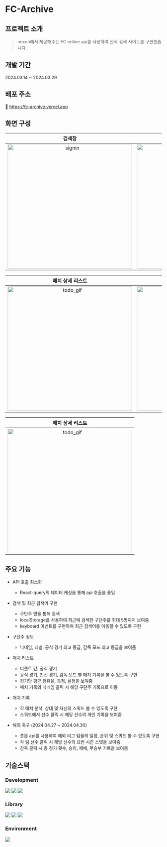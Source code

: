 # FC-Archive

## 프로젝트 소개

> nexon에서 제공해주는 FC online api를 사용하여 전적 검색 사이트를 구현했습니다.

## 개발 기간
2024.03.14 ~ 2024.03.29

## 배포 주소 

🔗 https://fc-archive.vercel.app

## 화면 구성 

|                                          검색창                                                                              |                                                                               매치 리스트                                                                              |
| :-----------------------------------------------------------------------------------------------------------------------------------------------------------------: | :-----------------------------------------------------------------------------------------------------------------------------------------------------------------: |
| <img width="400" alt="signin" src="https://github.com/owen970517/FC-Archive/assets/75247323/9a0b2607-1a34-4969-a7ce-155c5669f08f"> | <img width="400" alt="signup" src="https://github.com/owen970517/FC-Archive/assets/75247323/2872762b-5063-4804-8269-033b6e744729"> |

|                                                                                  매치 상세 리스트                                                                                  |                                                                               해외 축구 팀 순위                                                                              |
| :---------------------------------------------------------------------------------------------------------------------------------------------------------------------: | :-------------------------------------------------------------------------------------------------------------------------------------------------------------------: |
| <img width="400" alt="todo_gif" src="https://github.com/owen970517/FC-Archive/assets/75247323/fa32fdf6-6b40-4117-bbe1-dad56c55eaf6" /> | <img width="400" alt="notfound" src="https://github.com/owen970517/FC-Archive/assets/75247323/ce1567b7-f982-463f-a1f8-4c94146edd25"> 

|                                                                                  매치 상세 리스트                                                                                                                                                                                                                                  |
| :---------------------------------------------------------------------------------------------------------------------------------------------------------------------: | 
| <img width="400" alt="todo_gif" src="https://github.com/owen970517/FC-Archive/assets/75247323/30c7b25e-73ff-46b2-b5d0-a1e4a5278923" /> | 

## 주요 기능

- API 호출 최소화
    - React-query의 데이터 캐싱을 통해 api 호출을 줄임

- 검색 및 최근 검색어 구현 
    - 구단주 명을 통해 검색 
    - localStorage를 사용하여 최근에 검색한 구단주를 최대 5명까지 보여줌
    - keyboard 이벤트를 구현하여 최근 검색어를 이동할 수 있도록 구현

- 구단주 정보
    - 닉네임, 레벨, 공식 경기 최고 등급, 감독 모드 최고 등급을 보여줌

- 매치 리스트
    - 디폴트 값: 공식 경기
    - 공식 경기, 친선 경기, 감독 모드 별 매치 기록을 볼 수 있도록 구현
    - 경기당 평균 점유율, 득점, 실점을 보여줌
    - 매치 기록의 닉네임 클릭 시 해당 구단주 기록으로 이동

- 매치 기록
    - 각 매치 분석, 상대 및 자신의 스쿼드 볼 수 있도록 구현
    - 스쿼드에서 선수 클릭 시 해당 선수의 개인 기록을 보여줌 

- 해외 축구 (2024.04.27 ~ 2024.04.30)
    - 풋몹 api를 사용하여 해외 리그 팀들의 일정, 순위 및 스쿼드 볼 수 있도록 구현
    - 각 팀 선수 클릭 시 해당 선수의 요번 시즌 스탯을 보여줌
    - 감독 클릭 시 총 경기 횟수, 승리, 패배, 무승부 기록을 보여줌

## 기술스택 

### Development

<img src="https://img.shields.io/badge/JavaScript-F7DF1E?style=for-the-badge&logo=Javascript&logoColor=white"> <img src="https://img.shields.io/badge/TypeScript-3178C6?style=for-the-badge&logo=TypeScript&logoColor=white">
<img src="https://img.shields.io/badge/React-61DAFB?style=for-the-badge&logo=React&logoColor=white">

### Library
<img src="https://img.shields.io/badge/styled%20components-DB7093?style=for-the-badge&logo=styledcomponents&logoColor=white"> <img src="https://img.shields.io/badge/React Router Dom-3178C6?style=for-the-badge&logo=reactrouterdom&logoColor=white">
<img src="https://img.shields.io/badge/react%20query-FF4154?style=for-the-badge&logo=reactquery&logoColor=white">

### Environment

<img src="https://img.shields.io/badge/visual Studio code-007ACC?style=for-the-badge&logo=VisualStudioCode&logoColor=white">